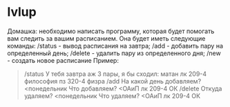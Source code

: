# lvlup
Домашка: необходимо написать программу, которая будет помогать вам следить за вашим расписанием. Она будет иметь следующие команды: /status - вывод расписания на завтра; 
/add - добавить пару на определенный день; 
/delete - удалить пару из определенного дня; 
/new - создать новое расписание
Пример:
>/status
>У тебя завтра аж 3 пары, я бы сходил:
>матан лк 209-4
>философия пз 320-4
>физра
>/add
>На какой день добавляем?
<понедельник
>Что добавляем?
<ОАиП лк 209-4
>ОК
>/delete
>Откуда удаляем?
<понедельник
>Что удаляем?
<ОАиП лк 209-4
>ОК

